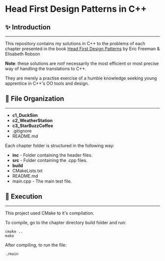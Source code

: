 # Head First Design Patterns in C++

## ✨ Introduction

---

This repository contains my solutions in C++ to the problems of each chapter presented in the book [Head First Design Patterns](https://www.amazon.com.br/Head-First-Design-Patterns-Object-Oriented/dp/149207800X/ref=pd_lpo_2?pd_rd_i=149207800X&psc=1) by Eric Freeman & Elisabeth Robson

**Note**: these solutions are *not!* necessarily the most efficient or most precise way of handling the translations to C++.

They are merely a practise exercise of a humble knowledge seeking young apprentice in C++'s OO tools and design.

## 📁 File Organization

---

- **c1_DuckSim**
- **c2_WeatherStation**
- **c3_StarBuzzCoffee**
- .gitignore
- README.md

Each chapter folder is structured in the following way:

- **inc** - Folder containing the header files.
- **src** - Folder containing the .cpp files.
- **build**
- CMakeLists.txt
- README.md
- main.cpp - The main test file.

## 🚀 Execution

---

This project used CMake to it's compilation.

To compile, go to the chapter directory build folder and run:

```console
cmake ..
make
```

After compiling, to run the file:

```console
./main
```
